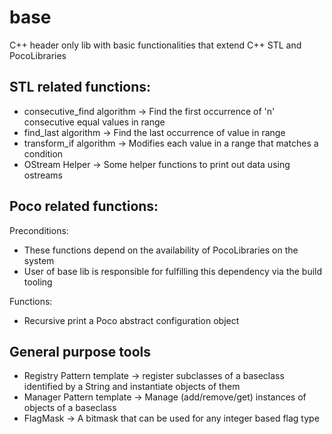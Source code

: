 # base
C++ header only lib with basic functionalities that extend C++ STL and PocoLibraries

## STL related functions:

* consecutive_find algorithm -> Find the first occurrence of 'n' consecutive equal values in range
* find_last algorithm -> Find the last occurrence of value in range
* transform_if algorithm -> Modifies each value in a range that matches a condition
* OStream Helper -> Some helper functions to print out data using ostreams

## Poco related functions:

Preconditions:

* These functions depend on the availability of PocoLibraries on the system
* User of base lib is responsible for fulfilling this dependency via the build tooling

Functions:

* Recursive print a Poco abstract configuration object

## General purpose tools

* Registry Pattern template -> register subclasses of a baseclass identified by a String
                               and instantiate objects of them
* Manager Pattern template -> Manage (add/remove/get) instances of objects of a baseclass
* FlagMask -> A bitmask that can be used for any integer based flag type